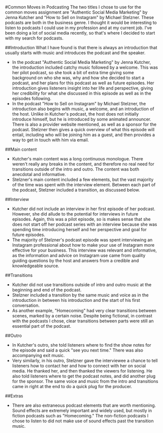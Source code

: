 #Common Moves in Podcasting
The two titles I chose to use for the common moves assignment are "Authentic Social Media Marketing" by Jenna Kutcher and "How to Sell on Instagram" by Michael Stelzner. These podcasts are both in the business genre. I thought it would be interesting to listen to podcasts I could use in my profession and at my current job. I've been doing a lot of social media recently, so that's where I decided to start with my search for podcasts. 

##Introduction
What I have found is that there is always an introduction that usually starts with music and introduces the podcast and the speaker.  
* In the podcast "Authentic Social Media Marketing" by Jenna Kutcher, the introduction included catchy music followed by a welcome. This was her pilot podcast, so she took a bit of extra time giving some background on who she was, why and how she decided to start a podcast, and her plans for this podcast as well as future episodes. Her introduction gives listeners insight into her life and perspective, giving her credibility for what she discussed in this episode as well as in the episodes following.
* In the podcast "How to Sell on Instagram" by Michael Stelzner, the introduction also begins with music, a welcome, and an introduction of the host. Unlike in Kutcher's podcast, the host does not initially introduce himself, but he is introduced by some animated announcer. There is also a provider website mentioned, as well as a sponsor for the podcast. Stelzner then gives a quick overview of what this episode will entail, including who will be joining him as a guest, and then provides a way to get in touch with him via email.

##Main content
* Kutcher's main content was a long continuous monologue. There weren't really any breaks in the content, and therefore no real need for transitions outside of the intro and outro. The content was both anecdotal and informative.
* Stelzner's main content included a few elements, but the vast majority of the time was spent with the interview element. Between each part of the podcast, Stelzner included a transition, as discussed below.

##Interview
* Kutcher did not include an interview in her first episode of her podcast. However, she did allude to the potential for interviews in future episodes. Again, this was a pilot episode, so is makes sense that she does not start off her podcast series with an interview because she was spending time introducing herself and her perspective and goal for future episodes.
* The majority of Stelzner's podcast episode was spent interviewing an Instagram professional about how to make your use of Instagram more effective for your business. This interview was relevant and informative, as the information and advice on Instagram use came from quality guiding questions by the host and answers from a credible and knowledgeable source.

##Transitions
* Kutcher did not use transitions outside of intro and outro music at the beginning and end of the podcast.
* Stelzner included a transition by the same music and voice as in the introduction in between his introduction and the start of his first conversation.
* As another example, "Homecoming" had very clear transitions between scenes, marked by a certain noise. Despite being fictional, in contrast with the podcasts I chose, clear transitions between parts were still an essential part of the podcast.

##Outro
* In Kutcher's outro, she told listeners where to find the show notes for the episode and said a quick "see you next time." There was also accompanying exit music.
* Very similarly, in his outro, Stelzner gave the interviewee a chance to tell listeners how to contact her and how to connect with her on social media. He thanked her, and then thanked the viewers for listening. He also told listeners where to get the podcast notes, and did another plug for the sponsor. The same voice and music from the intro and transitions came in right at the end to do a quick plug for the producer.

##Extras
* There are also extraneous podcast elements that are worth mentioning. Sound effects are extremely important and widely used, but mostly in fiction podcasts such as "Homecoming." The non-fiction podcasts I chose to listen to did not make use of sound effects past the transition music.
